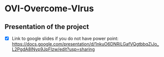 # OVI-Overcome-VIrus

## Presentation of the project 
- [x] Link to google slides if you do not have power point: https://docs.google.com/presentation/d/1nkuO6DNRiLGafVQgtbbqZiJo_L2PgdA8INyp9JpFIzw/edit?usp=sharing
